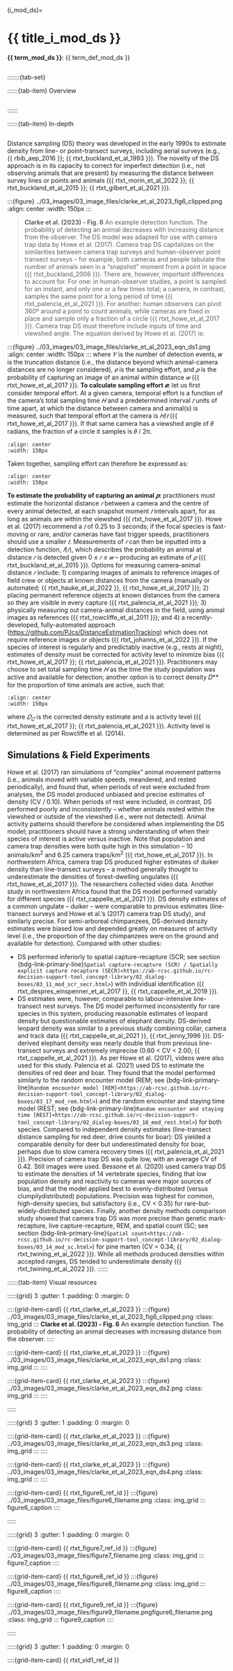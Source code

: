 ﻿---
jupytext:
  formats: md:myst
  text_representation:
    extension: .md
    format_name: myst
    format_version: 0.17.2 <!--0.13-->
    jupytext_version: 1.16.4 <!-- 6.5.4-->
kernelspec:
  display_name: Python 3
  language: python
  name: python3
editor_options:
  markdown:
    wrap: none
---
(i_mod_ds)=
# {{ title_i_mod_ds }}
<!--
:::{hint}
replace me with text
:::
-->
**{{ term_mod_ds }}**: {{ term_def_mod_ds }}
```{include} pro_con_assump/mod_ds_apc.md
```

:::::::{tab-set}

::::::{tab-item} Overview
```{include} include/00_coming_soon.md
```
::::::

::::::{tab-item} In-depth
```{include} include/note_adapted_clarke_et_al_2023.md
```
Distance sampling (DS) theory was developed in the early 1990s to estimate density from line- or point-transect surveys, including aerial surveys (e.g., {{ rbib_aep_2016 }}; {{ rtxt_buckland_et_al_1993 }}). The novelty of the DS approach is in its capacity to correct for imperfect detection (i.e., not observing animals that are present) by measuring the distance between survey lines or points and animals ({{ rtxt_morin_et_al_2022 }}; {{ rtxt_buckland_et_al_2015 }}; {{ rtxt_gilbert_et_al_2021 }}).

:::{figure} ../03_images/03_image_files/clarke_et_al_2023_fig6_clipped.png
:align: center
:width: 150px
:::
> **Clarke et al. (2023) - Fig. 6** An example detection function. The probability of detecting an animal decreases with increasing distance from the observer.
The DS model was adapted for use with camera trap data by Howe et al. (2017). Camera trap DS capitalizes on the similarities between camera trap surveys and human-observer point transect surveys – for example, both cameras and people tabulate the number of animals seen in a “snapshot” moment from a point in space ({{ rtxt_buckland_2006 }}). There are, however, important differences to account for. For one: in human-observer studies, a point is sampled for an instant, and only one or a few times total; a camera, in contrast, samples the same point for a long period of time ({{ rtxt_palencia_et_al_2021 }}). For another: human observers can pivot 360º around a point to count animals, while cameras are fixed in place and sample only a fraction of a circle ({{ rtxt_howe_et_al_2017 }}). Camera trap DS must therefore include inputs of time and viewshed angle. The equation derived by Howe et al. (2017) is:

:::{figure} ../03_images/03_image_files/clarke_et_al_2023_eqn_ds1.png
:align: center
:width: 150px
:::
where *𝑌* is the number of detection events, 𝑤 is the truncation distance (i.e., the distance beyond which animal-camera distances are no longer considered), *𝑒* is the sampling effort, and *𝑝* is the probability of capturing an image of an animal within distance *𝑤* ({{ rtxt_howe_et_al_2017 }}).
**To calculate sampling effort *𝑒*:** let us first consider temporal effort. At a given camera, temporal effort is a function of the camera’s total sampling time *𝐻* and a predetermined interval *𝑡* units of time apart, at which the distance between camera and animal(s) is measured, such that temporal effort at the camera is *𝐻*/*𝑡* ({{ rtxt_howe_et_al_2017 }}). If that same camera has a viewshed angle of 𝜃 radians, the fraction of a circle it samples is 𝜃 / 2π.

```{figure} ../03_images/03_image_files/clarke_et_al_2023_eqn_ds2.png
:align: center
:width: 150px
```
Taken together, sampling effort can therefore be expressed as:
```{figure} ../03_images/03_image_files/clarke_et_al_2023_eqn_ds3.png
:align: center
:width: 150px
```
**To estimate the probability of capturing an animal *𝑝*:** practitioners must estimate the horizontal distance *𝑟* between a camera and the centre of every animal detected, at each snapshot moment *𝑡* intervals apart, for as long as animals are within the viewshed ({{ rtxt_howe_et_al_2017 }}). Howe et al. (2017) recommend a *𝑡* of 0.25 to 3 seconds; if the focal species is fast-moving or rare, and/or cameras have fast trigger speeds, practitioners should use a smaller *𝑡*. Measurements of *𝑟* can then be inputted into a detection function, *𝑓*(*𝑟*), which describes the probability an animal at distance *𝑟* is detected given 0 ≤ *𝑟* ≤ *𝑤* – producing an estimate of *𝑝* ({{ rtxt_buckland_et_al_2015 }}).
Options for measuring camera-animal distance *𝑟* include: 1) comparing images of animals to reference images of field crew or objects at known distances from the camera (manually or automated; {{ rtxt_hauke_et_al_2022 }}, {{ rtxt_howe_et_al_2017 }}); 2) placing permanent reference objects at known distances from the camera so they are visible in every capture ({{ rtxt_palencia_et_al_2021 }}); 3) physically measuring out camera-animal distances in the field, using animal images as references ({{ rtxt_rowcliffe_et_al_2011 }}); and 4) a recently-developed, fully-automated approach (<https://github.com/PJcs/DistanceEstimationTracking>) which does not require reference images or objects ({{ rtxt_johanns_et_al_2022 }}).
If the species of interest is regularly and predictably inactive (e.g., rests at night), estimates of density must be corrected for activity level to minimize bias ({{ rtxt_howe_et_al_2017 }}; {{ rtxt_palencia_et_al_2021 }}). Practitioners may choose to set total sampling time *𝐻* as the time the study population was active and available for detection; another option is to correct density 𝐷** for the proportion of time animals are active, such that:
```{figure} ../03_images/03_image_files/ clarke_et_al_2023_eqn_ds4.png
:align: center
:width: 150px
```
where *𝐷<sub>𝐶</sub>* is the corrected density estimate and 𝑎 is activity level ({{ rtxt_howe_et_al_2017 }}; {{ rtxt_palencia_et_al_2021 }}). Activity level is determined as per Rowcliffe et al. (2014).
## Simulations & Field Experiments
Howe et al. (2017) ran simulations of “complex” animal movement patterns (i.e., animals moved with variable speeds, meandered, and rested periodically), and found that, when periods of rest were excluded from analyses, the DS model produced unbiased and precise estimates of density (CV / 0.10). When periods of rest were included, in contrast, DS performed poorly and inconsistently – whether animals rested within the viewshed or outside of the viewshed (i.e., were not detected). Animal activity patterns should therefore be considered when implementing the DS model; practitioners should have a strong understanding of when their species of interest is active versus inactive. Note that population and camera trap densities were both quite high in this simulation – 10 animals/km<sup>2</sup> and 6.25 camera traps/km<sup>2</sup> ({{ rtxt_howe_et_al_2017 }}).
In northwestern Africa, camera trap DS produced higher estimates of duiker density than line-transect surveys – a method generally thought to underestimate the densities of forest-dwelling ungulates ({{ rtxt_howe_et_al_2017 }}). The researchers collected video data.
Another study in northwestern Africa found that the DS model performed variably for different species ({{ rtxt_cappelle_et_al_2021 }}). DS density estimates of a common ungulate – duiker – were comparable to previous estimates (line-transect surveys and Howe et al.’s (2017) camera trap DS study), and similarly precise. For semi-arboreal chimpanzees, DS-derived density estimates were biased low and depended greatly on measures of activity level (i.e., the proportion of the day chimpanzees were on the ground and available for detection). Compared with other studies:
- DS performed inferiorly to spatial capture-recapture (SCR; see section {bdg-link-primary-line}`Spatial capture-recapture (SCR) / Spatially explicit capture recapture (SECR)<https://ab-rcsc.github.io/rc-decision-support-tool_concept-library/02_dialog-boxes/03_11_mod_scr_secr.html>`) with individual identification ({{ rtxt_despres_einspenner_et_al_2017 }}, {{ rtxt_cappelle_et_al_2019 }}).
- DS estimates were, however, comparable to labour-intensive line-transect nest surveys.
The DS model performed inconsistently for rare species in this system, producing reasonable estimates of leopard density but questionable estimates of elephant density.
DS-derived leopard density was similar to a previous study combining collar, camera and track data ({{ rtxt_cappelle_et_al_2021 }}, {{ rtxt_jenny_1996 }}). DS-derived elephant density was nearly double that from previous line-transect surveys and extremely imprecise (0.60 < CV < 2.00; {{ rtxt_cappelle_et_al_2021 }}). As per Howe et al. (2017), videos were also used for this study.
Palencia et al. (2021) used DS to estimate the densities of red deer and boar. They found that the model performed similarly to the random encounter model (REM; see {bdg-link-primary-line}`Random encounter model [REM]<https://ab-rcsc.github.io/rc-decision-support-tool_concept-library/02_dialog-boxes/03_17_mod_rem.html>`) and the random encounter and staying time model (REST; see {bdg-link-primary-line}`Random encounter and staying time [REST]<https://ab-rcsc.github.io/rc-decision-support-tool_concept-library/02_dialog-boxes/03_18_mod_rest.html>`) for both species. Compared to independent density estimates (line-transect distance sampling for red deer, drive counts for boar): DS yielded a comparable density for deer but underestimated density for boar, perhaps due to slow camera recovery times ({{ rtxt_palencia_et_al_2021 }}). Precision of camera trap DS was quite low, with an average CV of 0.42. Still images were used.
Bessone et al. (2020) used camera trap DS to estimate the densities of 14 vertebrate species, finding that low population density and reactivity to cameras were major sources of bias, and that the model applied best to evenly-distributed (versus clumpilydistributed) populations. Precision was highest for common, high-density species, but satisfactory (i.e., CV < 0.35) for rare-but-widely-distributed species.
Finally, another density methods comparison study showed that camera trap DS was more precise than genetic mark-recapture, live capture-recapture, REM, and spatial count (SC; see section {bdg-link-primary-line}`Spatial count<https://ab-rcsc.github.io/rc-decision-support-tool_concept-library/02_dialog-boxes/03_14_mod_sc.html>`) for pine marten (CV = 0.34; {{ rtxt_twining_et_al_2022 }}). While all methods produced densities within accepted ranges, DS tended to underestimate density ({{ rtxt_twining_et_al_2022 }}).
::::::

::::::{tab-item} Visual resources

:::::{grid} 3
:gutter: 1
:padding: 0
:margin: 0

::::{grid-item-card} {{ rtxt_clarke_et_al_2023 }}
:::{figure} ../03_images/03_image_files/clarke_et_al_2023_fig6_clipped.png
:class: img_grid
:::
**Clarke et al. (2023) - Fig. 6** An example detection function. The probability of detecting an animal decreases with increasing distance from the observer.
::::

::::{grid-item-card} {{ rtxt_clarke_et_al_2023 }}
:::{figure} ../03_images/03_image_files/clarke_et_al_2023_eqn_ds1.png
:class: img_grid
:::
::::

::::{grid-item-card} {{ rtxt_clarke_et_al_2023 }}
:::{figure} ../03_images/03_image_files/clarke_et_al_2023_eqn_ds2.png
:class: img_grid
:::
::::

:::::

:::::{grid} 3
:gutter: 1
:padding: 0
:margin: 0

::::{grid-item-card} {{ rtxt_clarke_et_al_2023 }}
:::{figure} ../03_images/03_image_files/clarke_et_al_2023_eqn_ds3.png
:class: img_grid
:::
::::

::::{grid-item-card} {{ rtxt_clarke_et_al_2023 }}
:::{figure} ../03_images/03_image_files/clarke_et_al_2023_eqn_ds4.png
:class: img_grid
:::
::::

::::{grid-item-card} {{ rtxt_figure6_ref_id }}
:::{figure} ../03_images/03_image_files/figure6_filename.png
:class: img_grid
:::
figure6_caption
::::

:::::

:::::{grid} 3
:gutter: 1
:padding: 0
:margin: 0

::::{grid-item-card} {{ rtxt_figure7_ref_id }}
:::{figure} ../03_images/03_image_files/figure7_filename.png
:class: img_grid
:::
figure7_caption
::::

::::{grid-item-card} {{ rtxt_figure8_ref_id }}
:::{figure} ../03_images/03_image_files/figure8_filename.png
:class: img_grid
:::
figure8_caption
::::

::::{grid-item-card} {{ rtxt_figure9_ref_id }}
:::{figure} ../03_images/03_image_files/figure9_filename.pngfigure6_filename.png
:class: img_grid
:::
figure9_caption
::::

:::::

:::::{grid} 3
:gutter: 1
:padding: 0
:margin: 0

::::{grid-item-card} {{ rtxt_vid1_ref_id }}
<div>
<div style=“position:relative;padding-top:56.25%;”>
<iframe src=“vid1_url“ loading=“lazy” frameborder=“0” allowfullscreen
style=“position:absolute;top:0;left:0;width:100%;height:100%;”></iframe>
</div>
</div>
vid1_caption
::::

::::{grid-item-card} {{ rtxt_vid2_ref_id }}
<div>
<div style=“position:relative;padding-top:56.25%;”>
<iframe src=“vid2_url“ loading=“lazy” frameborder=“0” allowfullscreen
style=“position:absolute;top:0;left:0;width:100%;height:100%;”></iframe>
</div>
</div>
vid2_caption
::::

::::{grid-item-card} {{ rtxt_vid3_ref_id }}
<div>
<div style=“position:relative;padding-top:56.25%;”>
<iframe src=“vid3_url“ loading=“lazy” frameborder=“0” allowfullscreen
style=“position:absolute;top:0;left:0;width:100%;height:100%;”></iframe>
</div>
</div>
vid3_caption
::::

:::::
::::::

::::::{tab-item} Shiny apps/Widgets
Check back in the future!
::::::

:::::{tab-item} Analytical tools & Resources
| Type | Name | Note | URL |Reference |
|:----------------|:-------------------------------|:----------------------------------------------------------------|:----------------------|:----------------------------------------|
| Online book | Distance Sampling: Estimating Abundance of Biological Populations (1993) | | https://distancesampling.org/downloads/distancebook1993/index.html | {{ rbib_buckland_et_al_1993 }} |
| resource2_type | resource2_name | resource2_note | resource2_url | {{ rbib_resource2_ref_id }} |
| resource3_type | resource3_name | resource3_note | resource3_url | {{ rbib_resource3_ref_id }} |
| resource4_type | resource4_name | resource4_note | resource4_url | {{ rbib_resource4_ref_id }} |
| resource5_type | resource5_name | resource5_note | resource5_url | {{ rbib_resource5_ref_id }} |
| resource6_type | resource6_name | resource6_note | resource6_url | {{ rbib_resource6_ref_id }} |
| resource7_type | resource7_name | resource7_note | resource7_url | {{ rbib_resource7_ref_id }} |
| resource8_type | resource8_name | resource8_note | resource8_url | {{ rbib_resource8_ref_id}} |
| resource9_type | resource9_name | resource9_note | resource9_url | {{ rbib_resource9_ref_id }} |
| resource10_type | resource10_name | resource10_note | resource10_url | {{ rbib_resource10_ref_id }} |
| resource11_type | resource11_name | resource11_note | resource11_url | {{ rbib_resource11_ref_id }} |
| resource12_type | resource12_name | resource12_note | resource12_url | {{ rbib_resource12_ref_id }} |
| resource13_type | resource13_name | resource13_note | resource13_url | {{ rbib_resource13_ref_id }} |
| resource14_type | resource14_name | resource14_note | resource14_url | {{ rbib_resource14_ref_id }} |
| resource15_type | resource15_name | resource15_note | resource15_url | {{ rbib_resource15_ref_id }} |
| resource16_type | resource16_name | resource16_note | resource16_url | {{ rbib_resource16_ref_id }} |
| resource17_type | resource17_name | resource17_note | resource17_url | {{ rbib_resource17_ref_id }} |
| resource18_type | resource18_name | resource18_note | resource18_url| {{ rbib_resource18_ref_id}} |
| resource19_type | resource19_name | resource19_note | resource19_url | {{ rbib_resource19_ref_id }} |
| resource20_type | resource20_name | resource20_note | resource20_url | {{ rbib_resource20_ref_id }} |
::::::

::::::{tab-item} References
{{ rbib_aep_2016 }}
{{ rbib_clarke_et_al_2023 }}
{{ rbib_bessone_et_al_2020 }}
{{ rbib_clarke_et_al_2023 }}
{{ rbib_buckland_et_al_1993 }}
{{ rbib_buckland_et_al_2015 }}
{{ rbib_cappelle_et_al_2021 }}
{{ rbib_despres_einspenner_et_al_2017 }}
{{ rbib_gilbert_et_al_2021 }}
{{ rbib_hauke_et_al_2022 }}
{{ rbib_howe_et_al_2017 }}
{{ rbib_jenny_1996 }}
{{ rbib_morin_et_al_2022 }}
{{ rbib_palencia_et_al_2021 }}
{{ rbib_rowcliffe_et_al_2011 }}
{{ rbib_twining_et_al_2022 }}
::::::

:::::::
